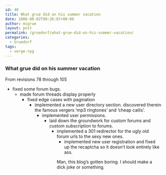 ```yaml
---
id: 40
title: What grue did on his summer vacation
date: 2008-06-02T00:26:07+00:00
author: mcgrue
layout: post
permalink: /gruedorf/what-grue-did-on-his-summer-vacation/
categories:
  - Gruedorf
tags:
  - verge-rpg
---
```

### What grue did on his summer vacation

From revisions 78 through 105

  * fixed some forum bugs. 
      * made forum threads display properly 
          * fixed edge cases with pagination 
              * implemented a new user directory section. discovered therein the famous vergers &#8216;mp3 ringtones&#8217; and &#8216;cheap cailis&#8217;. 
                  * implemented user permissions. 
                      * laid down the groundwork for custom forums and custom subscription to forums. 
                          * implemented a 301 redirector for the ugly old forum urls to the sexy new ones. 
                              * implemented new user registration and fixed up the recaptcha so it doesn&#8217;t look entirely like ass. </ul> </p> 
                                Man, this blog&#8217;s gotten boring. I should make a dick joke or something.